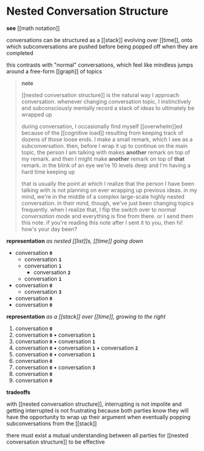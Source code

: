 # Nested Conversation Structure

**see** [[math notation]]

conversations can be structured as a [[stack]] evolving over [[time]], onto which subconversations are pushed before being popped off when they are completed

this contrasts with "normal" conversations, which feel like mindless jumps around a free-form [[graph]] of topics

> **note**
>
> [[nested conversation structure]] is the natural way I approach conversation. whenever changing conversation topic, I instinctively and subconsciously mentally record a stack of ideas to ultimately be wrapped up
>
> during conversation, I occasionally find myself [[overwhelm]]ed because of the [[cognitive load]] resulting from keeping track of dozens of those loose ends. I make a small remark, which I see as a subconversation. then, before I wrap it up to continue on the main topic, the person I am talking with makes **another** remark on top of my remark. and then I might make **another** remark on top of **that** remark. in the blink of an eye we're 10 levels deep and I'm having a hard time keeping up
>
> that is usually the point at which I realize that the person I have been talking with is not planning on ever wrapping up previous ideas. in my mind, we're in the middle of a complex large-scale highly nested conversation. in their mind, though, we've just been changing topics frequently. when I realize that, I flip the switch over to _normal conversation mode_ and everything is fine from there. or I send them this note. if you're reading this note after I sent it to you, then hi! how's your day been?

**representation** _as nested [[list]]s, [[time]] going down_

- conversation **`0`**
  - conversation **`1`**
  - conversation **`1`**
    - conversation **`2`**
  - conversation **`1`**
- conversation **`0`**
  - conversation **`3`**
- conversation **`0`**
- conversation **`0`**

**representation** _as a [[stack]] over [[time]], growing to the right_

1. conversation **`0`**
2. conversation **`0`** &bull; conversation **`1`**
3. conversation **`0`** &bull; conversation **`1`**
4. conversation **`0`** &bull; conversation **`1`** &bull; conversation **`2`**
5. conversation **`0`** &bull; conversation **`1`**
6. conversation **`0`**
7. conversation **`0`** &bull; conversation **`3`**
8. conversation **`0`**
9. conversation **`0`**

**tradeoffs**

with [[nested conversation structure]], interrupting is not impolite and getting interrupted is not frustrating because both parties know they will have the opportunity to wrap up their argument when eventually popping subconversations from the [[stack]]

there must exist a mutual understanding between all parties for [[nested conversation structure]] to be effective
